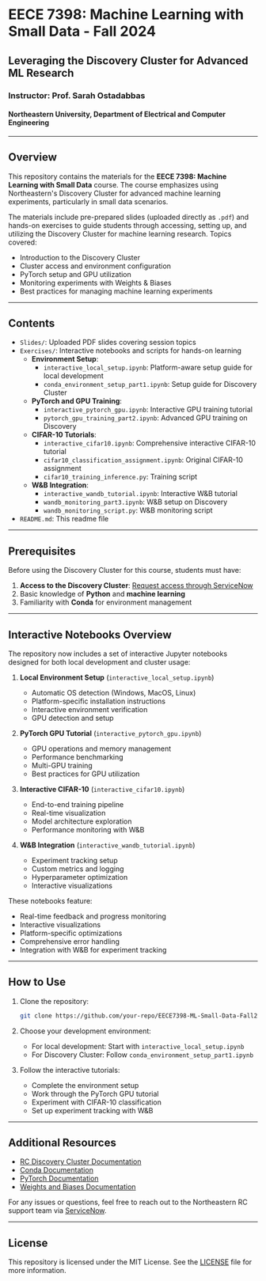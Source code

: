 # EECE 7398: Machine Learning with Small Data - Fall 2024

## Leveraging the Discovery Cluster for Advanced ML Research

### Instructor: Prof. Sarah Ostadabbas
#### Northeastern University, Department of Electrical and Computer Engineering

---

## Overview

This repository contains the materials for the **EECE 7398: Machine Learning with Small Data** course. The course emphasizes using Northeastern's Discovery Cluster for advanced machine learning experiments, particularly in small data scenarios.

The materials include pre-prepared slides (uploaded directly as `.pdf`) and hands-on exercises to guide students through accessing, setting up, and utilizing the Discovery Cluster for machine learning research. Topics covered:

- Introduction to the Discovery Cluster
- Cluster access and environment configuration
- PyTorch setup and GPU utilization
- Monitoring experiments with Weights & Biases
- Best practices for managing machine learning experiments

---

## Contents

- `Slides/`: Uploaded PDF slides covering session topics
- `Exercises/`: Interactive notebooks and scripts for hands-on learning
  - **Environment Setup**:
    - `interactive_local_setup.ipynb`: Platform-aware setup guide for local development
    - `conda_environment_setup_part1.ipynb`: Setup guide for Discovery Cluster
  - **PyTorch and GPU Training**:
    - `interactive_pytorch_gpu.ipynb`: Interactive GPU training tutorial
    - `pytorch_gpu_training_part2.ipynb`: Advanced GPU training on Discovery
  - **CIFAR-10 Tutorials**:
    - `interactive_cifar10.ipynb`: Comprehensive interactive CIFAR-10 tutorial
    - `cifar10_classification_assignment.ipynb`: Original CIFAR-10 assignment
    - `cifar10_training_inference.py`: Training script
  - **W&B Integration**:
    - `interactive_wandb_tutorial.ipynb`: Interactive W&B tutorial
    - `wandb_monitoring_part3.ipynb`: W&B setup on Discovery
    - `wandb_monitoring_script.py`: W&B monitoring script
- `README.md`: This readme file

---

## Prerequisites

Before using the Discovery Cluster for this course, students must have:

1. **Access to the Discovery Cluster**: [Request access through ServiceNow](https://rc.northeastern.edu/getting-started/)
2. Basic knowledge of **Python** and **machine learning**
3. Familiarity with **Conda** for environment management

---

## Interactive Notebooks Overview

The repository now includes a set of interactive Jupyter notebooks designed for both local development and cluster usage:

1. **Local Environment Setup** (`interactive_local_setup.ipynb`)
   - Automatic OS detection (Windows, MacOS, Linux)
   - Platform-specific installation instructions
   - Interactive environment verification
   - GPU detection and setup

2. **PyTorch GPU Tutorial** (`interactive_pytorch_gpu.ipynb`)
   - GPU operations and memory management
   - Performance benchmarking
   - Multi-GPU training
   - Best practices for GPU utilization

3. **Interactive CIFAR-10** (`interactive_cifar10.ipynb`)
   - End-to-end training pipeline
   - Real-time visualization
   - Model architecture exploration
   - Performance monitoring with W&B

4. **W&B Integration** (`interactive_wandb_tutorial.ipynb`)
   - Experiment tracking setup
   - Custom metrics and logging
   - Hyperparameter optimization
   - Interactive visualizations

These notebooks feature:
- Real-time feedback and progress monitoring
- Interactive visualizations
- Platform-specific optimizations
- Comprehensive error handling
- Integration with W&B for experiment tracking

---

## How to Use

1. Clone the repository:
    ```bash
    git clone https://github.com/your-repo/EECE7398-ML-Small-Data-Fall2024.git
    ```

2. Choose your development environment:   
   - For local development: Start with `interactive_local_setup.ipynb`
   - For Discovery Cluster: Follow `conda_environment_setup_part1.ipynb`

3. Follow the interactive tutorials:
   - Complete the environment setup
   - Work through the PyTorch GPU tutorial
   - Experiment with CIFAR-10 classification
   - Set up experiment tracking with W&B

---

## Additional Resources

- [RC Discovery Cluster Documentation](https://rc.northeastern.edu)
- [Conda Documentation](https://docs.conda.io/projects/conda/en/latest/)
- [PyTorch Documentation](https://pytorch.org/docs/stable/)
- [Weights and Biases Documentation](https://docs.wandb.ai/)

For any issues or questions, feel free to reach out to the Northeastern RC support team via [ServiceNow](https://rc.northeastern.edu/help/support/).

---

## License

This repository is licensed under the MIT License. See the [LICENSE](LICENSE) file for more information.
